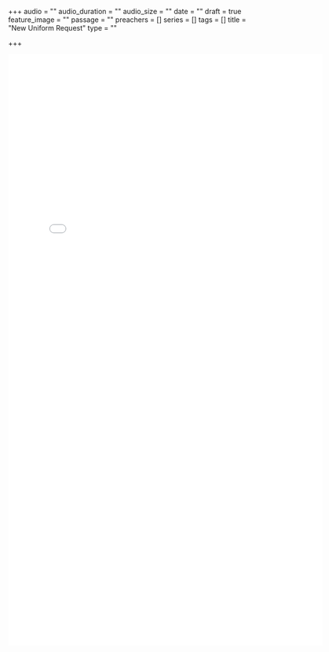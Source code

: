+++
audio = ""
audio_duration = ""
audio_size = ""
date = ""
draft = true
feature_image = ""
passage = ""
preachers = []
series = []
tags = []
title = "New Uniform Request"
type = ""

+++
<iframe src="[https://docs.google.com/forms/d/e/1FAIpQLSeWAdScUl0Zs7wvr_GLu7UQYzss_RPYYKTooZX3ysul2xO67w/viewform?embedded=true](https://docs.google.com/forms/d/e/1FAIpQLSeWAdScUl0Zs7wvr_GLu7UQYzss_RPYYKTooZX3ysul2xO67w/viewform?embedded=true "https://docs.google.com/forms/d/e/1FAIpQLSeWAdScUl0Zs7wvr_GLu7UQYzss_RPYYKTooZX3ysul2xO67w/viewform?embedded=true")" width="640" height="1206" frameborder="0" marginheight="0" marginwidth="0">Loading…</iframe>